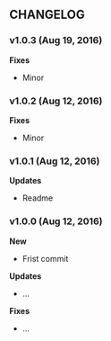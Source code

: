 ## CHANGELOG

### v1.0.3 (Aug 19, 2016)

**Fixes**
- Minor

### v1.0.2 (Aug 12, 2016)

**Fixes**
- Minor

### v1.0.1 (Aug 12, 2016)

**Updates**
- Readme

### v1.0.0 (Aug 12, 2016)

**New**
- Frist commit

**Updates**
- ...

**Fixes**
- ...
